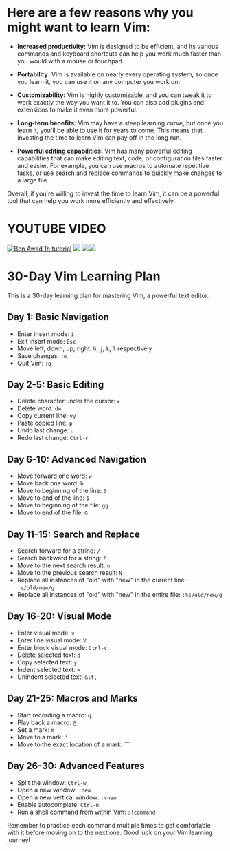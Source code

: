 


# **Here are a few reasons why you might want to learn Vim:**


* **Increased productivity:** Vim is designed to be efficient, and its various commands and keyboard shortcuts can help you work much faster than you would with a mouse or touchpad.

* **Portability:** Vim is available on nearly every operating system, so once you learn it, you can use it on any computer you work on.

* **Customizability:** Vim is highly customizable, and you can tweak it to work exactly the way you want it to. You can also add plugins and extensions to make it even more powerful.

* **Long-term benefits:** Vim may have a steep learning curve, but once you learn it, you'll be able to use it for years to come. This means that investing the time to learn Vim can pay off in the long run.

* **Powerful editing capabilities:** Vim has many powerful editing capabilities that can make editing text, code, or configuration files faster and easier. For example, you can use macros to automate repetitive tasks, or use search and replace commands to quickly make changes to a large file.


Overall, if you're willing to invest the time to learn Vim, it can be a powerful tool that can help you work more efficiently and effectively.

# **YOUTUBE VIDEO**

[![Ben Awad 1h tutorial](https://ytcards.demolab.com/?id=IiwGbcd8S7I&ab_channel=BenAwad&lang=en&background_color=%230d1117&title_color=%23ffffff&stats_color=%23dedede&width=250&duration=3874 "Learn Vim ")](https://youtu.be/IiwGbcd8S7I)
[![](https://ytcards.demolab.com/?id=D4YTJ2W5q4Y&ab_channel=ThePrimeagen&lang=en&background_color=%230d1117&title_color=%23ffffff&stats_color=%23dedede&width=250 "")](https://youtu.be/D4YTJ2W5q4Y) [![](https://ytcards.demolab.com/?id=RZ4p-saaQkc&ab_channel=freeCodeCamp.org&lang=en&background_color=%230d1117&title_color=%23ffffff&stats_color=%23dedede&width=250 "")](https://youtu.be/RZ4p-saaQkc)[![](https://ytcards.demolab.com/?id=R2pBWDnfJY8&ab_channel=BenAwad&lang=en&background_color=%230d1117&title_color=%23ffffff&stats_color=%23dedede&width=250 "")](https://youtu.be/R2pBWDnfJY8)


# **30-Day Vim Learning Plan**

This is a 30-day learning plan for mastering Vim, a powerful text editor.


## **Day 1: Basic Navigation**



* Enter insert mode: `i`
* Exit insert mode: `Esc`
* Move left, down, up, right: `h`, `j`, `k`, `l` respectively
* Save changes: `:w`
* Quit Vim: `:q`


## **Day 2-5: Basic Editing**



* Delete character under the cursor: `x`
* Delete word: `dw`
* Copy current line: `yy`
* Paste copied line: `p`
* Undo last change: `u`
* Redo last change: `Ctrl-r`


## **Day 6-10: Advanced Navigation**



* Move forward one word: `w`
* Move back one word: `b`
* Move to beginning of the line: `0`
* Move to end of the line: `$`
* Move to beginning of the file: `gg`
* Move to end of the file: `G`


## **Day 11-15: Search and Replace**



* Search forward for a string: `/`
* Search backward for a string: `?`
* Move to the next search result: `n`
* Move to the previous search result: `N`
* Replace all instances of "old" with "new" in the current line: `:s/old/new/g`
* Replace all instances of "old" with "new" in the entire file: `:%s/old/new/g`


## **Day 16-20: Visual Mode**



* Enter visual mode: `v`
* Enter line visual mode: `V`
* Enter block visual mode: `Ctrl-v`
* Delete selected text: `d`
* Copy selected text: `y`
* Indent selected text: `>`
* Unindent selected text: `&lt;`


## **Day 21-25: Macros and Marks**



* Start recording a macro: `q`
* Play back a macro: `@`
* Set a mark: `m`
* Move to a mark: `'`
* Move to the exact location of a mark: ```


## **Day 26-30: Advanced Features**



* Split the window: `Ctrl-w`
* Open a new window: `:new`
* Open a new vertical window: `:vnew`
* Enable autocomplete: `Ctrl-n`
* Run a shell command from within Vim: `:!command`

Remember to practice each command multiple times to get comfortable with it before moving on to the next one. Good luck on your Vim learning journey!
